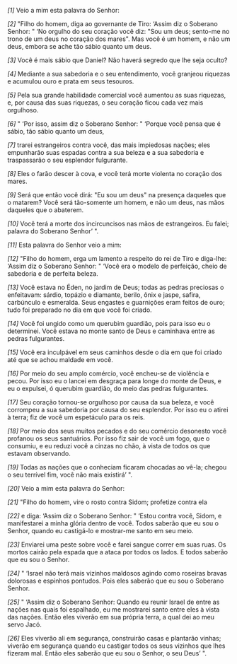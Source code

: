 *[1]* Veio a mim esta palavra do Senhor:

*[2]* "Filho do homem, diga ao governante de Tiro: ‘Assim diz o Soberano Senhor: " ‘No orgulho do seu coração você diz: "Sou um deus; sento-me no trono de um deus no coração dos mares". Mas você é um homem, e não um deus, embora se ache tão sábio quanto um deus.

*[3]* Você é mais sábio que Daniel? Não haverá segredo que lhe seja oculto?

*[4]* Mediante a sua sabedoria e o seu entendimento, você granjeou riquezas e acumulou ouro e prata em seus tesouros.

*[5]* Pela sua grande habilidade comercial você aumentou as suas riquezas, e, por causa das suas riquezas, o seu coração ficou cada vez mais orgulhoso.

*[6]* " ‘Por isso, assim diz o Soberano Senhor: " ‘Porque você pensa que é sábio, tão sábio quanto um deus,

*[7]* trarei estrangeiros contra você, das mais impiedosas nações; eles empunharão suas espadas contra a sua beleza e a sua sabedoria e traspassarão o seu esplendor fulgurante.

*[8]* Eles o farão descer à cova, e você terá morte violenta no coração dos mares.

*[9]* Será que então você dirá: "Eu sou um deus" na presença daqueles que o matarem? Você será tão-somente um homem, e não um deus, nas mãos daqueles que o abaterem.

*[10]* Você terá a morte dos incircuncisos nas mãos de estrangeiros. Eu falei; palavra do Soberano Senhor’ ".

*[11]* Esta palavra do Senhor veio a mim:

*[12]* "Filho do homem, erga um lamento a respeito do rei de Tiro e diga-lhe: ‘Assim diz o Soberano Senhor: " ‘Você era o modelo de perfeição, cheio de sabedoria e de perfeita beleza.

*[13]* Você estava no Éden, no jardim de Deus; todas as pedras preciosas o enfeitavam: sárdio, topázio e diamante, berilo, ônix e jaspe, safira, carbúnculo e esmeralda. Seus engastes e guarnições eram feitos de ouro; tudo foi preparado no dia em que você foi criado.

*[14]* Você foi ungido como um querubim guardião, pois para isso eu o determinei. Você estava no monte santo de Deus e caminhava entre as pedras fulgurantes.

*[15]* Você era inculpável em seus caminhos desde o dia em que foi criado até que se achou maldade em você.

*[16]* Por meio do seu amplo comércio, você encheu-se de violência e pecou. Por isso eu o lancei em desgraça para longe do monte de Deus, e eu o expulsei, ó querubim guardião, do meio das pedras fulgurantes.

*[17]* Seu coração tornou-se orgulhoso por causa da sua beleza, e você corrompeu a sua sabedoria por causa do seu esplendor. Por isso eu o atirei à terra; fiz de você um espetáculo para os reis.

*[18]* Por meio dos seus muitos pecados e do seu comércio desonesto você profanou os seus santuários. Por isso fiz sair de você um fogo, que o consumiu, e eu reduzi você a cinzas no chão, à vista de todos os que estavam observando.

*[19]* Todas as nações que o conheciam ficaram chocadas ao vê-la; chegou o seu terrível fim, você não mais existirá’ ".

*[20]* Veio a mim esta palavra do Senhor:

*[21]* "Filho do homem, vire o rosto contra Sidom; profetize contra ela

*[22]* e diga: ‘Assim diz o Soberano Senhor: " ‘Estou contra você, Sidom, e manifestarei a minha glória dentro de você. Todos saberão que eu sou o Senhor, quando eu castigá-lo e mostrar-me santo em seu meio.

*[23]* Enviarei uma peste sobre você e farei sangue correr em suas ruas. Os mortos cairão pela espada que a ataca por todos os lados. E todos saberão que eu sou o Senhor.

*[24]* " ‘Israel não terá mais vizinhos maldosos agindo como roseiras bravas dolorosas e espinhos pontudos. Pois eles saberão que eu sou o Soberano Senhor.

*[25]* " ‘Assim diz o Soberano Senhor: Quando eu reunir Israel de entre as nações nas quais foi espalhado, eu me mostrarei santo entre eles à vista das nações. Então eles viverão em sua própria terra, a qual dei ao meu servo Jacó.

*[26]* Eles viverão ali em segurança, construirão casas e plantarão vinhas; viverão em segurança quando eu castigar todos os seus vizinhos que lhes fizeram mal. Então eles saberão que eu sou o Senhor, o seu Deus’ ".

